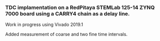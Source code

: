 ### TDC implamentation on a RedPitaya STEMLab 125-14 ZYNQ 7000 board using a CARRY4 chain as a delay line.

 Work in progress using Vivado 2019.1

 Added measurement of coarse and two fine time intervals.
